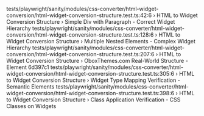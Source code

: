 tests/playwright/sanity/modules/css-converter/html-widget-conversion/html-widget-conversion-structure.test.ts:42:6 › HTML to Widget Conversion Structure › Simple Div with Paragraph - Correct Widget Hierarchy 
    tests/playwright/sanity/modules/css-converter/html-widget-conversion/html-widget-conversion-structure.test.ts:128:6 › HTML to Widget Conversion Structure › Multiple Nested Elements - Complex Widget Hierarchy 
    tests/playwright/sanity/modules/css-converter/html-widget-conversion/html-widget-conversion-structure.test.ts:207:6 › HTML to Widget Conversion Structure › OboxThemes.com Real-World Structure - Element 6d397c1 
    tests/playwright/sanity/modules/css-converter/html-widget-conversion/html-widget-conversion-structure.test.ts:305:6 › HTML to Widget Conversion Structure › Widget Type Mapping Verification - Semantic Elements 
    tests/playwright/sanity/modules/css-converter/html-widget-conversion/html-widget-conversion-structure.test.ts:398:6 › HTML to Widget Conversion Structure › Class Application Verification - CSS Classes on Widgets 
